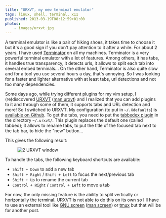 ```yaml
---
title: "URXVT, my new terminal emulator"
tags: linux, shell, terminal, x11
published: 2013-03-19T08:12:59+01:00
photos:
    - images/urxvt.jpg
---
```


A terminal emulator is like a pair of hiking shoes, it takes time to choose it
but it's a good sign if you don't pay attention to it after a while. For about 2
years, I have used [Terminator](http://www.tenshu.net/p/terminator.html) on all
my machines.  Terminator is a very powerful terminal emulator with a lot of
features. Among others, it has tabs, it handles true transparency, it detects
urls, it allows to split each tab into several embed terminals... On the other
hand, Terminator is also quite slow and for a tool you use several hours a day,
that's annoying. So I was looking for a faster and lighter alternative with at
least tabs, url detections and not too many dependencies.

Some days ago, while trying different plugins for my vim setup, I (re)discovered
[URXVT](http://software.schmorp.de/pkg/rxvt-unicode.html) ([man
urxvt](http://pwet.fr/man/linux/commandes/urxvt)) and I realized that you can
add plugins to it and through some of them, it supports tabs and URL detection
and more! So I switched to URXVT. My configuration (to put in
<code>~/.Xdefaults</code>) is [available on
Github](https://github.com/dpobel/config/blob/master/x/Xdefaults). To get the
tabs, you need to put the [tabbedex
plugin](https://github.com/stepb/urxvt-tabbedex) in the directory
<code>~/.urxvt/</code>. This plugin replaces the default one (called tabbed); it
allows to rename tabs, to put the title of the focused tab next to the tab bar,
to hide the "new" button...

This gives the following result:

<figure class="object-center"><img src="/images/urxvt.jpg" alt="2 URXVT
window"></figure>

To handle the tabs, the following keyboard shortcuts are available:

* <code>Shift + Down</code> to add a new tab
* <code>Shift + Right</code> / <code>Shift + Left</code> to focus the
  next/previous tab
* <code>Shift + Up</code> to rename the current tab
* <code>Control + Right</code> / <code>Control + Left</code> to move a tab

For now, the only missing feature is the ability to split vertically or
horizontally the terminal. URXVT is not able to do this on its own so I'll have
to use an external tool like [GNU screen](http://www.gnu.org/software/screen/)
([man screen](http://pwet.fr/man/linux/commandes/screen)) or
[tmux](http://tmux.sourceforge.net/) but that will be for another post.
